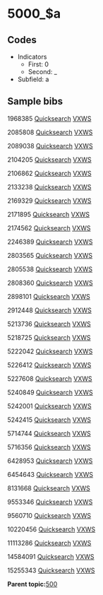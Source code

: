 # 5000\_$a

## Codes

-   Indicators
    -   First: 0
    -   Second: \_
-   Subfield: a

## Sample bibs

1968385 [Quicksearch](https://search.library.yale.edu/catalog/1968385) [VXWS](http://prodorbis.library.yale.edu:7014/vxws/GetHoldingsService?bibId=1968385)

2085808 [Quicksearch](https://search.library.yale.edu/catalog/2085808) [VXWS](http://prodorbis.library.yale.edu:7014/vxws/GetHoldingsService?bibId=2085808)

2089038 [Quicksearch](https://search.library.yale.edu/catalog/2089038) [VXWS](http://prodorbis.library.yale.edu:7014/vxws/GetHoldingsService?bibId=2089038)

2104205 [Quicksearch](https://search.library.yale.edu/catalog/2104205) [VXWS](http://prodorbis.library.yale.edu:7014/vxws/GetHoldingsService?bibId=2104205)

2106862 [Quicksearch](https://search.library.yale.edu/catalog/2106862) [VXWS](http://prodorbis.library.yale.edu:7014/vxws/GetHoldingsService?bibId=2106862)

2133238 [Quicksearch](https://search.library.yale.edu/catalog/2133238) [VXWS](http://prodorbis.library.yale.edu:7014/vxws/GetHoldingsService?bibId=2133238)

2169329 [Quicksearch](https://search.library.yale.edu/catalog/2169329) [VXWS](http://prodorbis.library.yale.edu:7014/vxws/GetHoldingsService?bibId=2169329)

2171895 [Quicksearch](https://search.library.yale.edu/catalog/2171895) [VXWS](http://prodorbis.library.yale.edu:7014/vxws/GetHoldingsService?bibId=2171895)

2174562 [Quicksearch](https://search.library.yale.edu/catalog/2174562) [VXWS](http://prodorbis.library.yale.edu:7014/vxws/GetHoldingsService?bibId=2174562)

2246389 [Quicksearch](https://search.library.yale.edu/catalog/2246389) [VXWS](http://prodorbis.library.yale.edu:7014/vxws/GetHoldingsService?bibId=2246389)

2803565 [Quicksearch](https://search.library.yale.edu/catalog/2803565) [VXWS](http://prodorbis.library.yale.edu:7014/vxws/GetHoldingsService?bibId=2803565)

2805538 [Quicksearch](https://search.library.yale.edu/catalog/2805538) [VXWS](http://prodorbis.library.yale.edu:7014/vxws/GetHoldingsService?bibId=2805538)

2808360 [Quicksearch](https://search.library.yale.edu/catalog/2808360) [VXWS](http://prodorbis.library.yale.edu:7014/vxws/GetHoldingsService?bibId=2808360)

2898101 [Quicksearch](https://search.library.yale.edu/catalog/2898101) [VXWS](http://prodorbis.library.yale.edu:7014/vxws/GetHoldingsService?bibId=2898101)

2912448 [Quicksearch](https://search.library.yale.edu/catalog/2912448) [VXWS](http://prodorbis.library.yale.edu:7014/vxws/GetHoldingsService?bibId=2912448)

5213736 [Quicksearch](https://search.library.yale.edu/catalog/5213736) [VXWS](http://prodorbis.library.yale.edu:7014/vxws/GetHoldingsService?bibId=5213736)

5218725 [Quicksearch](https://search.library.yale.edu/catalog/5218725) [VXWS](http://prodorbis.library.yale.edu:7014/vxws/GetHoldingsService?bibId=5218725)

5222042 [Quicksearch](https://search.library.yale.edu/catalog/5222042) [VXWS](http://prodorbis.library.yale.edu:7014/vxws/GetHoldingsService?bibId=5222042)

5226412 [Quicksearch](https://search.library.yale.edu/catalog/5226412) [VXWS](http://prodorbis.library.yale.edu:7014/vxws/GetHoldingsService?bibId=5226412)

5227608 [Quicksearch](https://search.library.yale.edu/catalog/5227608) [VXWS](http://prodorbis.library.yale.edu:7014/vxws/GetHoldingsService?bibId=5227608)

5240849 [Quicksearch](https://search.library.yale.edu/catalog/5240849) [VXWS](http://prodorbis.library.yale.edu:7014/vxws/GetHoldingsService?bibId=5240849)

5242001 [Quicksearch](https://search.library.yale.edu/catalog/5242001) [VXWS](http://prodorbis.library.yale.edu:7014/vxws/GetHoldingsService?bibId=5242001)

5242415 [Quicksearch](https://search.library.yale.edu/catalog/5242415) [VXWS](http://prodorbis.library.yale.edu:7014/vxws/GetHoldingsService?bibId=5242415)

5714744 [Quicksearch](https://search.library.yale.edu/catalog/5714744) [VXWS](http://prodorbis.library.yale.edu:7014/vxws/GetHoldingsService?bibId=5714744)

5716356 [Quicksearch](https://search.library.yale.edu/catalog/5716356) [VXWS](http://prodorbis.library.yale.edu:7014/vxws/GetHoldingsService?bibId=5716356)

6428953 [Quicksearch](https://search.library.yale.edu/catalog/6428953) [VXWS](http://prodorbis.library.yale.edu:7014/vxws/GetHoldingsService?bibId=6428953)

6454643 [Quicksearch](https://search.library.yale.edu/catalog/6454643) [VXWS](http://prodorbis.library.yale.edu:7014/vxws/GetHoldingsService?bibId=6454643)

8131668 [Quicksearch](https://search.library.yale.edu/catalog/8131668) [VXWS](http://prodorbis.library.yale.edu:7014/vxws/GetHoldingsService?bibId=8131668)

9553346 [Quicksearch](https://search.library.yale.edu/catalog/9553346) [VXWS](http://prodorbis.library.yale.edu:7014/vxws/GetHoldingsService?bibId=9553346)

9560710 [Quicksearch](https://search.library.yale.edu/catalog/9560710) [VXWS](http://prodorbis.library.yale.edu:7014/vxws/GetHoldingsService?bibId=9560710)

10220456 [Quicksearch](https://search.library.yale.edu/catalog/10220456) [VXWS](http://prodorbis.library.yale.edu:7014/vxws/GetHoldingsService?bibId=10220456)

11113286 [Quicksearch](https://search.library.yale.edu/catalog/11113286) [VXWS](http://prodorbis.library.yale.edu:7014/vxws/GetHoldingsService?bibId=11113286)

14584091 [Quicksearch](https://search.library.yale.edu/catalog/14584091) [VXWS](http://prodorbis.library.yale.edu:7014/vxws/GetHoldingsService?bibId=14584091)

15255343 [Quicksearch](https://search.library.yale.edu/catalog/15255343) [VXWS](http://prodorbis.library.yale.edu:7014/vxws/GetHoldingsService?bibId=15255343)

**Parent topic:**[500](../../tags/500/500.md)

